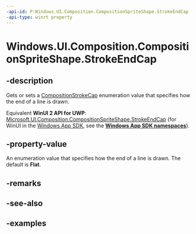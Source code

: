 ```yaml
---
-api-id: P:Windows.UI.Composition.CompositionSpriteShape.StrokeEndCap
-api-type: winrt property
---
```


<!-- Property syntax.
public CompositionStrokeCap StrokeEndCap { get;  set; }
-->

# Windows.UI.Composition.CompositionSpriteShape.StrokeEndCap

## -description

Gets or sets a [CompositionStrokeCap](compositionstrokecap.md) enumeration value that specifies how the end of a line is drawn.

Equivalent **WinUI 2 API for UWP**: [Microsoft.UI.Composition.CompositionSpriteShape.StrokeEndCap](/windows/winui/api/microsoft.ui.composition.compositionspriteshape.strokeendcap) (for WinUI in the [Windows App SDK](/windows/apps/windows-app-sdk/), see the **[Windows App SDK namespaces](/windows/windows-app-sdk/api/winrt/)**).

## -property-value

An enumeration value that specifies how the end of a line is drawn. The default is **Flat**.

## -remarks

## -see-also

## -examples

